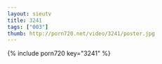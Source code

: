 ```yaml
--- 
layout: sieutv
title: 3241
tags: ["003"]
thumb: http://porn720.net/video/3241/poster.jpg
---
```

{% include porn720 key="3241" %} 
